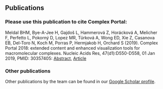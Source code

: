 ## Publications

### Please use this publication to cite Complex Portal:

Meldal BHM, Bye-A-Jee H, Gajdoš L, Hammerová Z, Horácková A, Melicher F, Perfetto L, Pokorný D, Lopez MR, Türková A, Wong ED, Xie Z, Casanova EB, Del-Toro N, Koch M, Porras P, Hermjakob H, Orchard S (2019). Complex Portal 2018: extended content and enhanced visualization tools for macromolecular complexes. Nucleic Acids Res, 47(d1):D550-D558, 01 Jan 2019, PMID: 30357405: [Abstract](http://europepmc.org/article/MED/30357405), [Article](https://academic.oup.com/nar/article/47/D1/D550/5144138)

### Other publications

Other publications by the team can be found in our [Google Scholar profile](https://scholar.google.com/citations?view_op=list_works&hl=en&hl=en&user=BM_RTG0AAAAJ&sortby=pubdate).
